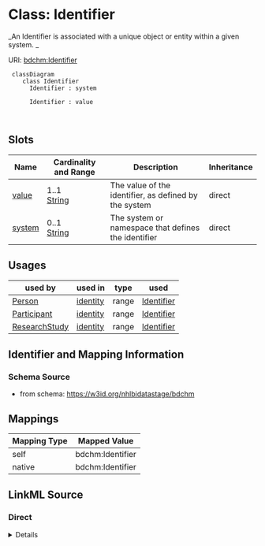 # Class: Identifier


_An Identifier is associated with a unique object or entity within a given system.  _





URI: [bdchm:Identifier](bdchm:Identifier)




```mermaid
 classDiagram
    class Identifier
      Identifier : system
        
      Identifier : value
        
      
```




<!-- no inheritance hierarchy -->


## Slots

| Name | Cardinality and Range | Description | Inheritance |
| ---  | --- | --- | --- |
| [value](value.md) | 1..1 <br/> [String](String.md) | The value of the identifier, as defined by the system | direct |
| [system](system.md) | 0..1 <br/> [String](String.md) | The system or namespace that defines the identifier | direct |





## Usages

| used by | used in | type | used |
| ---  | --- | --- | --- |
| [Person](Person.md) | [identity](identity.md) | range | [Identifier](Identifier.md) |
| [Participant](Participant.md) | [identity](identity.md) | range | [Identifier](Identifier.md) |
| [ResearchStudy](ResearchStudy.md) | [identity](identity.md) | range | [Identifier](Identifier.md) |






## Identifier and Mapping Information







### Schema Source


* from schema: https://w3id.org/nhlbidatastage/bdchm





## Mappings

| Mapping Type | Mapped Value |
| ---  | ---  |
| self | bdchm:Identifier |
| native | bdchm:Identifier |





## LinkML Source

<!-- TODO: investigate https://stackoverflow.com/questions/37606292/how-to-create-tabbed-code-blocks-in-mkdocs-or-sphinx -->

### Direct

<details>
```yaml
name: Identifier
description: 'An Identifier is associated with a unique object or entity within a
  given system.  '
from_schema: https://w3id.org/nhlbidatastage/bdchm
attributes:
  value:
    name: value
    description: The value of the identifier, as defined by the system.
    from_schema: https://w3id.org/nhlbidatastage/bdchm
    rank: 1000
    range: string
    required: true
  system:
    name: system
    description: The system or namespace that defines the identifier.
    from_schema: https://w3id.org/nhlbidatastage/bdchm
    rank: 1000
    range: string

```
</details>

### Induced

<details>
```yaml
name: Identifier
description: 'An Identifier is associated with a unique object or entity within a
  given system.  '
from_schema: https://w3id.org/nhlbidatastage/bdchm
attributes:
  value:
    name: value
    description: The value of the identifier, as defined by the system.
    from_schema: https://w3id.org/nhlbidatastage/bdchm
    rank: 1000
    alias: value
    owner: Identifier
    domain_of:
    - Identifier
    range: string
    required: true
  system:
    name: system
    description: The system or namespace that defines the identifier.
    from_schema: https://w3id.org/nhlbidatastage/bdchm
    rank: 1000
    alias: system
    owner: Identifier
    domain_of:
    - Identifier
    range: string

```
</details>